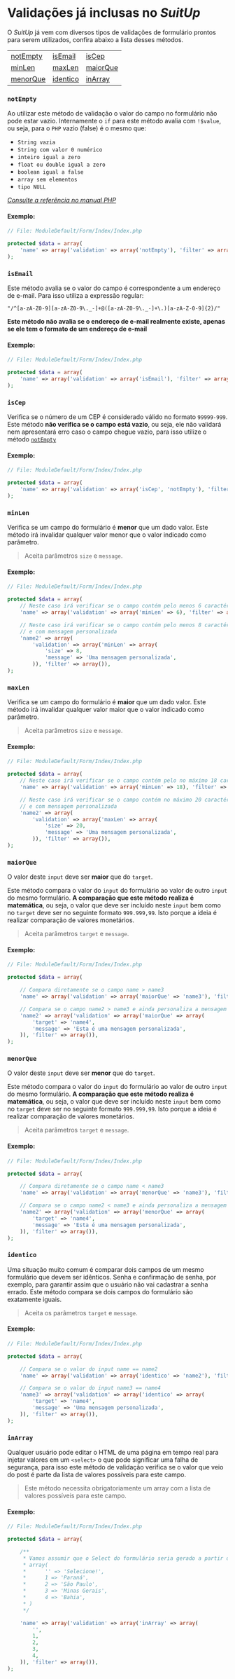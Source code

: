 # Validações já inclusas no _SuitUp_
O _SuitUp_ já vem com diversos tipos de validações de formulário prontos para serem utilizados, confira abaixo a lista desses métodos.

|     |     |     |  
| --- | --- | --- |  
| [notEmpty](#notEmpty) | [isEmail](#isEmail)   | [isCep](#isCep)       |  
| [minLen](#minLen)     | [maxLen](#maxLen)     | [maiorQue](#maiorQue) |  
| [menorQue](#menorQue) | [identico](#identico) | [inArray](#inArray)   |  

### <a name="notEmpty" href="#"></a>`notEmpty`
Ao utilizar este método de validação o valor do campo no formulário não pode estar vazio. Internamente o `if` para este método avalia com `!$value`, ou seja, para o `PHP` vazio (false) é o mesmo que:
- `String vazia`
- `String com valor 0 numérico`
- `inteiro igual a zero`
- `float ou double igual a zero`
- `boolean igual a false`
- `array sem elementos`
- `tipo NULL`

_[Consulte a referência no manual PHP](http://php.net/manual/pt_BR/language.types.boolean.php#language.types.boolean.casting)_

#### Exemplo:
```php
// File: ModuleDefault/Form/Index/Index.php

protected $data = array(
    'name' => array('validation' => array('notEmpty'), 'filter' => array()),
);
```

### <a name="isEmail" href="#"></a>`isEmail`
Este método avalia se o valor do campo é correspondente a um endereço de e-mail. Para isso utiliza a expressão regular:

    "/^[a-zA-Z0-9][a-zA-Z0-9\._-]+@([a-zA-Z0-9\._-]+\.)[a-zA-Z-0-9]{2}/"

**Este método não avalia se o endereço de e-mail realmente existe, apenas se ele tem o formato de um endereço de e-mail** 

#### Exemplo:
```php
// File: ModuleDefault/Form/Index/Index.php

protected $data = array(
    'name' => array('validation' => array('isEmail'), 'filter' => array()),
);
```

### <a name="isCep" href="#"></a>`isCep`
Verifica se o número de um CEP é considerado válido no formato `99999-999`. Este método **não verifica se o campo está vazio**, ou seja, ele não validará nem apresentará erro caso o campo chegue vazio, para isso utilize o método [`notEmpty`](#notEmpty)

#### Exemplo:
```php
// File: ModuleDefault/Form/Index/Index.php

protected $data = array(
    'name' => array('validation' => array('isCep', 'notEmpty'), 'filter' => array()),
);
```

### <a name="minLen" href="#"></a>`minLen`
Verifica se um campo do formulário é **menor** que um dado valor. Este método irá invalidar qualquer valor menor que o valor indicado como parâmetro.

> Aceita parâmetros `size` e `message`.

#### Exemplo:
```php
// File: ModuleDefault/Form/Index/Index.php

protected $data = array(
    // Neste caso irá verificar se o campo contém pelo menos 6 caractéres
    'name' => array('validation' => array('minLen' => 6), 'filter' => array()),

    // Neste caso irá verificar se o campo contém pelo menos 8 caractéres
    // e com mensagem personalizada
    'name2' => array(
        'validation' => array('minLen' => array(
            'size' => 8,
            'message' => 'Uma mensagem personalizada',
        )), 'filter' => array()),
);
```

### <a name="maxLen" href="#"></a>`maxLen`
Verifica se um campo do formulário é **maior** que um dado valor. Este método irá invalidar qualquer valor maior que o valor indicado como parâmetro.

> Aceita parâmetros `size` e `message`.

#### Exemplo:
```php
// File: ModuleDefault/Form/Index/Index.php

protected $data = array(
    // Neste caso irá verificar se o campo contém pelo no máximo 18 caractéres
    'name' => array('validation' => array('minLen' => 18), 'filter' => array()),

    // Neste caso irá verificar se o campo contém no máximo 20 caractéres
    // e com mensagem personalizada
    'name2' => array(
        'validation' => array('maxLen' => array(
            'size' => 20,
            'message' => 'Uma mensagem personalizada',
        )), 'filter' => array()),
);
```

### <a name="maiorQue" href="#"></a>`maiorQue`
O valor  deste `input` deve ser **maior** que do `target`.

Este método compara o valor do `input` do formulário ao valor de outro `input` do mesmo formulário. **A comparação que este método realiza é matemática**, ou seja, o valor que deve ser incluído neste `input` bem como no `target` deve ser no seguinte formato `999.999,99`. Isto porque a ideia é realizar comparação de valores monetários.

> Aceita parâmetros `target` e `message`.

#### Exemplo:
```php
// File: ModuleDefault/Form/Index/Index.php

protected $data = array(

    // Compara diretamente se o campo name > name3
    'name' => array('validation' => array('maiorQue' => 'name3'), 'filter' => array()),

    // Compara se o campo name2 > name3 e ainda personaliza a mensagem de erro.
    'name2' => array('validation' => array('maiorQue' => array(
        'target' => 'name4',
        'message' => 'Esta é uma mensagem personalizada',
    )), 'filter' => array()),
);
```

### <a name="menorQue" href="#"></a>`menorQue`
O valor  deste `input` deve ser **menor** que do `target`.

Este método compara o valor do `input` do formulário ao valor de outro `input` do mesmo formulário. **A comparação que este método realiza é matemática**, ou seja, o valor que deve ser incluído neste `input` bem como no `target` deve ser no seguinte formato `999.999,99`. Isto porque a ideia é realizar comparação de valores monetários.

> Aceita parâmetros `target` e `message`.

#### Exemplo:
```php
// File: ModuleDefault/Form/Index/Index.php

protected $data = array(

    // Compara diretamente se o campo name < name3
    'name' => array('validation' => array('menorQue' => 'name3'), 'filter' => array()),

    // Compara se o campo name2 < name3 e ainda personaliza a mensagem de erro.
    'name2' => array('validation' => array('menorQue' => array(
        'target' => 'name4',
        'message' => 'Esta é uma mensagem personalizada',
    )), 'filter' => array()),
);
```

### <a name="identico" href="#"></a>`identico`
Uma situação muito comum é comparar dois campos de um mesmo formulário que devem ser idênticos. Senha e confirmação de senha, por exemplo, para garantir assim que o usuário não vai cadastrar a senha errado. Este método compara se dois campos do formulário são exatamente iguais.

> Aceita os parâmetros `target` e `message`.

#### Exemplo:
```php
// File: ModuleDefault/Form/Index/Index.php

protected $data = array(

    // Compara se o valor do input name == name2
    'name' => array('validation' => array('identico' => 'name2'), 'filter' => array()),

    // Compara se o valor do input name3 == name4
    'name3' => array('validation' => array('identico' => array(
        'target' => 'name4',
        'message' => 'Uma mensagem personalizada',
    )), 'filter' => array()),
);
```

### <a name="inArray" href="#"></a>`inArray`
Qualquer usuário pode editar o HTML de uma página em tempo real para injetar valores em um `<select>` o que pode significar uma falha de segurança, para isso este método de validação verifica se o valor que veio do post é parte da lista de valores possíveis para este campo.

> Este método necessita obrigatoriamente um array com a lista de valores possíveis para este campo.

#### Exemplo:
```php
// File: ModuleDefault/Form/Index/Index.php

protected $data = array(

    /** 
     * Vamos assumir que o Select do formulário seria gerado a partir do seguinte array:
     * array(
     *      '' => 'Selecione!',
     *      1 => 'Paraná',
     *      2 => 'São Paulo',
     *      3 => 'Minas Gerais',
     *      4 => 'Bahia',
     * )
     */

    'name' => array('validation' => array('inArray' => array(
        '',
        1,
        2,
        3,
        4,
    )), 'filter' => array()),
);
```
